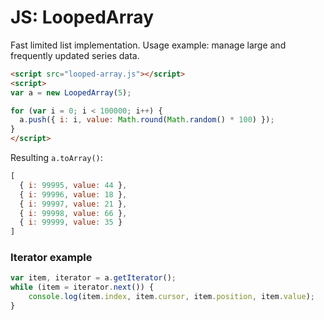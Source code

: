 # JS: LoopedArray

Fast limited list implementation. Usage example: manage large and frequently updated series data.

```html
<script src="looped-array.js"></script>
<script>
var a = new LoopedArray(5);

for (var i = 0; i < 100000; i++) {
  a.push({ i: i, value: Math.round(Math.random() * 100) });
}
</script>
```

Resulting `a.toArray()`:
```js
[
  { i: 99995, value: 44 },
  { i: 99996, value: 18 },
  { i: 99997, value: 21 },
  { i: 99998, value: 66 },
  { i: 99999, value: 35 }
]
```

### Iterator example
```js
var item, iterator = a.getIterator();
while (item = iterator.next()) {
	console.log(item.index, item.cursor, item.position, item.value);
}
```
